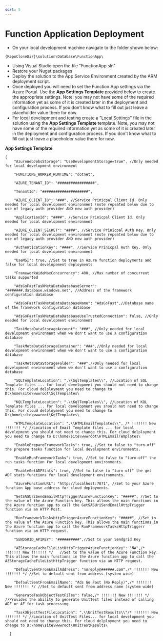 ```yaml
---
sort: 5
---
```


# Function Application Deployment

- On your local development machine navigate to the folder shown below:
``` fs_name
{RepoCloneDir}\solution\Database\FunctionApp\
```
- Using Visual Studio open the file "FunctionApp.sln" 
- Restore your Nuget packages
- Deploy the solution to the App Service Environment created by the ARM deployment script. 
- Once deployed you will need to set the Function App settings via the Azure Portal. Use the **App Settings Template** provided below to create the appropriate settings. Note, you may not have some of the required information yet as some of it is created later in the deployment and configuration process. If you don't know what to fill out just leave a placeholder value there for now.  
- For local development and testing create a "Local.Settings" file in the solution using the **App Settings Template** template. Note, you may not have some of the required information yet as some of it is created later in the deployment and configuration process. If you don't know what to fill out just leave a placeholder value there for now.


**App Settings Template**
```jsonc
{
    "AzureWebJobsStorage": "UseDevelopmentStorage=true", //Only needed for local development environment

    "FUNCTIONS_WORKER_RUNTIME": "dotnet",

    "AZURE_TENANT_ID": "#################",
   
    "TenantId": "#####################",
    
    "AZURE_CLIENT_ID": "###", //Service Prinicpal Client Id. Only needed for local development environment (note repeated below due to use of legacy auth provider AND new auth provider)
    
    "ApplicationId": "####", //Service Prinicpal Client Id. Only needed for local development environment 
    
    "AZURE_CLIENT_SECRET": "####", //Service Prinicpal Auth Key. Only needed for local development environment (note repeated below due to use of legacy auth provider AND new auth provider)

    "AuthenticationKey": "####", //Service Prinicpal Auth Key. Only needed for local development environment

    "UseMSI": true, //Set to true in Azure function deployments and false for local developement deployments

    "FrameworkWideMaxConcurrency": 400, //Max number of concurrent tasks supported

    "AdsGoFastTaskMetaDataDatabaseServer": "#######.database.windows.net", //Address of the framework configuration database

    "AdsGoFastTaskMetaDataDatabaseName": "AdsGoFast",//Database name of the framework configuration database

    "AdsGoFastTaskMetaDataDatabaseUseTrustedConnection": false, //Only needed for local development environment

    "TaskMetaDataStorageAccount": "###", //Only needed for local development environment when we don't want to use a configuration database

    "TaskMetaDataStorageContainer": "###",//Only needed for local development environment when we don't want to use a configuration database

    "TaskMetaDataStorageFolder": "###",//Only needed for local development environment when we don't want to use a configuration database

    "SQLTemplateLocation": ".\\SqlTemplates\\", //Location of SQL Template files ... for local development you should not need to change this. For cloud delployment you need to change to D:\home\site\wwwroot\SqlTemplates\

    "KQLTemplateLocation": ".\\KqlTemplates\\", //Location of KQL Template files ... for local development you should not need to change this. For cloud delployment you need to change to D:\home\site\wwwroot\KqlTemplates\

    "HTMLTemplateLocation": ".\\HTMLEmailTemplates\\", /* !!!!!!! New !!!!!!! */ //Location of Email Template files ... for local development you should not need to change this. For cloud delployment you need to change to D:\home\site\wwwroot\HTMLEmailTemplates\

    "EnablePrepareFrameworkTasks": true, //Set to false to "turn-off" the prepare tasks function for local development environments. 

    "EnableRunFrameworkTasks": true, //Set to false to "turn-off" the run tasks function for local development environments. 

    "EnableGetADFStats": true, //Set to false to "turn-off" the get ADF stats functions for local development environments. 

    "AzureFunctionURL": "http://localhost:7071", //Set to your Azure function App base address for cloud deployments.

    "GetSASUriSendEmailHttpTriggerAzureFunctionKey": "#####", //Set to the value of the Azure Function key. This allows the main functions in the Azure function app to call the GetSASUriSendEmailHttpTrigger function via an HTTP Post.

    "RunFrameworkTasksHttpTriggerAzureFunctionKey": "#####", //Set to the value of the Azure Function key. This allows the main functions in the Azure function app to call the RunFrameworkTasksHttpTriggerr function via an HTTP request.

    "SENDGRID_APIKEY": "##########",//Set to your Sendgrid Key

    "AZStorageCacheFileListHttpTriggerAzureFunctionKey": "NA",/* !!!!!!! New !!!!!!! */   //Set to the value of the Azure Function key. This allows the main functions in the Azure function app to call the AZStorageCacheFileListHttpTrigger function via an HTTP request.

    "DefaultSentFromEmailAddress": "noreply@######.com",/* !!!!!!! New !!!!!!! */ //Set to default sent from address (system wide)

    "DefaultSentFromEmailName": "Ads Go Fast (No Reply)",/* !!!!!!! New !!!!!!! */ //Set to default sent from address name (system wide)

    "GenerateTaskObjectTestFiles": false,/* !!!!!!! New !!!!!!! */ //Provides the ability to generate UnitTest files instead of calling ADF or AF for task processing

    "TaskObjectTestFileLocation": ".\\UnitTestResults\\"/* !!!!!!! New !!!!!!! */ //Location of UnitTest Files... for local development you should not need to change this. For cloud delployment you need to change to D:\home\site\wwwroot\UnitTestResults\

  }
  ```
